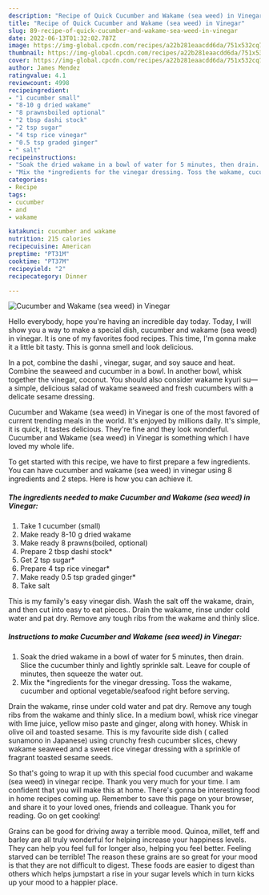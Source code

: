 ```yaml
---
description: "Recipe of Quick Cucumber and Wakame (sea weed) in Vinegar"
title: "Recipe of Quick Cucumber and Wakame (sea weed) in Vinegar"
slug: 89-recipe-of-quick-cucumber-and-wakame-sea-weed-in-vinegar
date: 2022-06-13T01:32:02.787Z
image: https://img-global.cpcdn.com/recipes/a22b281eaacdd6da/751x532cq70/cucumber-and-wakame-sea-weed-in-vinegar-recipe-main-photo.jpg
thumbnail: https://img-global.cpcdn.com/recipes/a22b281eaacdd6da/751x532cq70/cucumber-and-wakame-sea-weed-in-vinegar-recipe-main-photo.jpg
cover: https://img-global.cpcdn.com/recipes/a22b281eaacdd6da/751x532cq70/cucumber-and-wakame-sea-weed-in-vinegar-recipe-main-photo.jpg
author: James Mendez
ratingvalue: 4.1
reviewcount: 4998
recipeingredient:
- "1 cucumber small"
- "8-10 g dried wakame"
- "8 prawnsboiled optional"
- "2 tbsp dashi stock"
- "2 tsp sugar"
- "4 tsp rice vinegar"
- "0.5 tsp graded ginger"
- " salt"
recipeinstructions:
- "Soak the dried wakame in a bowl of water for 5 minutes, then drain. Slice the cucumber thinly and lightly sprinkle salt. Leave for couple of minutes, then squeeze the water out."
- "Mix the *ingredients for the vinegar dressing. Toss the wakame, cucumber and optional vegetable/seafood right before serving."
categories:
- Recipe
tags:
- cucumber
- and
- wakame

katakunci: cucumber and wakame 
nutrition: 215 calories
recipecuisine: American
preptime: "PT31M"
cooktime: "PT37M"
recipeyield: "2"
recipecategory: Dinner

---
```



![Cucumber and Wakame (sea weed) in Vinegar](https://img-global.cpcdn.com/recipes/a22b281eaacdd6da/751x532cq70/cucumber-and-wakame-sea-weed-in-vinegar-recipe-main-photo.jpg)

Hello everybody, hope you're having an incredible day today. Today, I will show you a way to make a special dish, cucumber and wakame (sea weed) in vinegar. It is one of my favorites food recipes. This time, I'm gonna make it a little bit tasty. This is gonna smell and look delicious.

In a pot, combine the dashi , vinegar, sugar, and soy sauce and heat. Combine the seaweed and cucumber in a bowl. In another bowl, whisk together the vinegar, coconut. You should also consider wakame kyuri su—a simple, delicious salad of wakame seaweed and fresh cucumbers with a delicate sesame dressing.

Cucumber and Wakame (sea weed) in Vinegar is one of the most favored of current trending meals in the world. It's enjoyed by millions daily. It's simple, it is quick, it tastes delicious. They're fine and they look wonderful. Cucumber and Wakame (sea weed) in Vinegar is something which I have loved my whole life.


To get started with this recipe, we have to first prepare a few ingredients. You can have cucumber and wakame (sea weed) in vinegar using 8 ingredients and 2 steps. Here is how you can achieve it.

<!--inarticleads1-->

##### The ingredients needed to make Cucumber and Wakame (sea weed) in Vinegar:

1. Take 1 cucumber (small)
1. Make ready 8-10 g dried wakame
1. Make ready 8 prawns(boiled, optional)
1. Prepare 2 tbsp dashi stock*
1. Get 2 tsp sugar*
1. Prepare 4 tsp rice vinegar*
1. Make ready 0.5 tsp graded ginger*
1. Take  salt


This is my family&#39;s easy vinegar dish. Wash the salt off the wakame, drain, and then cut into easy to eat pieces.. Drain the wakame, rinse under cold water and pat dry. Remove any tough ribs from the wakame and thinly slice. 

<!--inarticleads2-->

##### Instructions to make Cucumber and Wakame (sea weed) in Vinegar:

1. Soak the dried wakame in a bowl of water for 5 minutes, then drain. Slice the cucumber thinly and lightly sprinkle salt. Leave for couple of minutes, then squeeze the water out.
1. Mix the *ingredients for the vinegar dressing. Toss the wakame, cucumber and optional vegetable/seafood right before serving.


Drain the wakame, rinse under cold water and pat dry. Remove any tough ribs from the wakame and thinly slice. In a medium bowl, whisk rice vinegar with lime juice, yellow miso paste and ginger, along with honey. Whisk in olive oil and toasted sesame. This is my favourite side dish ( called sunamono in Japanese) using crunchy fresh cucumber slices, chewy wakame seaweed and a sweet rice vinegar dressing with a sprinkle of fragrant toasted sesame seeds. 

So that's going to wrap it up with this special food cucumber and wakame (sea weed) in vinegar recipe. Thank you very much for your time. I am confident that you will make this at home. There's gonna be interesting food in home recipes coming up. Remember to save this page on your browser, and share it to your loved ones, friends and colleague. Thank you for reading. Go on get cooking!

Grains can be good for driving away a terrible mood. Quinoa, millet, teff and barley are all truly wonderful for helping increase your happiness levels. They can help you feel full for longer also, helping you feel better. Feeling starved can be terrible! The reason these grains are so great for your mood is that they are not difficult to digest. These foods are easier to digest than others which helps jumpstart a rise in your sugar levels which in turn kicks up your mood to a happier place.
